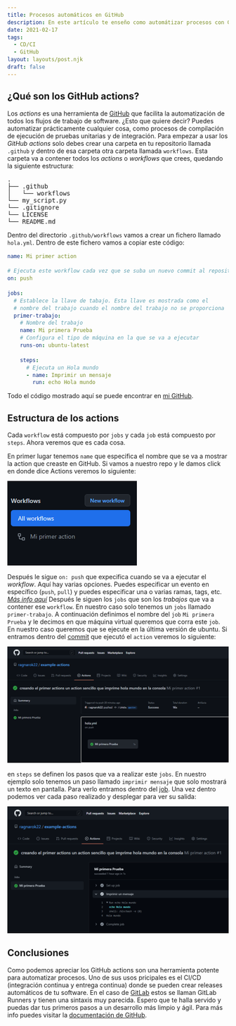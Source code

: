```yaml
---
title: Procesos automáticos en GitHub
description: En este artículo te enseño como automátizar procesos con GitHub actions y ahorrarte tiempo y dinero.
date: 2021-02-17
tags:
  - CD/CI
  - GitHub
layout: layouts/post.njk
draft: false
---
```

## ¿Qué son los GitHub actions?

Los *actions* es una herramienta de [GitHub](https://github.com/features/actions) que facilita la automatización de todos los flujos de trabajo de software. ¿Esto que quiere decir?
Puedes automatizar prácticamente cualquier cosa, como procesos de compilación de ejecución de pruebas unitarias y de integración.
Para empezar a usar los *GitHub actions* solo debes crear una carpeta en tu repositorio llamada `.github` y dentro de esa carpeta otra carpeta llamada `workflows`. Esta carpeta va a contener todos los *actions* o *workflows* que crees, quedando la siguiente estructura:

<pre>
.
├── .github
│   └── workflows
└── my_script.py
└── .gitignore
└── LICENSE
└── README.md
</pre>
Dentro del directorio `.github/workflows` vamos a crear un fichero llamado `hola.yml`. Dentro de este fichero vamos a copiar este código:

```yml
name: Mi primer action

# Ejecuta este workflow cada vez que se suba un nuevo commit al repositorio
on: push

jobs:
  # Establece la llave de tabajo. Esta llave es mostrada como el
  # nombre del trabajo cuando el nombre del trabajo no se proporciona
  primer-trabajo:
    # Nombre del trabajo
    name: Mi primera Prueba
    # Configura el tipo de máquina en la que se va a ejecutar
    runs-on: ubuntu-latest

    steps:
      # Ejecuta un Hola mundo
      - name: Imprimir un mensaje
        run: echo Hola mundo
```

Todo el código mostrado aquí se puede encontrar en [mi GitHub](https://github.com/ragnarok22/example-actions).

## Estructura de los actions

Cada `workflow` está compuesto por `jobs` y cada `job` está compuesto por `steps`. Ahora veremos que es cada cosa.

En primer lugar tenemos `name` que especifica el nombre que se va a mostrar la action que creaste en GitHub. Si vamos a nuestro repo y le damos click en donde dice Actions veremos lo siguiente:
<div><img src="/img/posts/github-actions/all-actions.png"></img></div>

Después le sigue `on: push` que expecifica cuando se va a ejecutar el *workflow*. Aquí hay varias opciones. Puedes especificar un evento en específico (`push`, `pull`) y puedes especificar una o varias ramas, tags, etc. *[Más info aquí](https://docs.github.com/es/actions/reference/events-that-trigger-workflows)*
Después le siguen los `jobs` que son los *trabajos* que va a contener ese `workflow`.
En nuestro caso solo tenemos un `jobs` llamado `primer-trabajo`. A continuación definimos el nombre del `job` `Mi primera Prueba` y le decimos en que máquina virtual queremos que corra este `job`. En nuestro caso queremos que se ejecute en la última versión de ubuntu. Si entramos dentro del [commit](https://github.com/ragnarok22/example-actions/actions/runs/582350118) que ejecutó el `action` veremos lo siguiente:
<div><img src="/img/posts/github-actions/jobs.png"></img></div>

en `steps` se definen los pasos que va a realizar este `jobs`. En nuestro ejemplo solo tenemos un paso llamado `imprimir mensaje` que solo mostrará un texto en pantalla. Para verlo entramos dentro del [job](https://github.com/ragnarok22/example-actions/runs/1937678060?check_suite_focus=true). Una vez dentro podemos ver cada paso realizado y desplegar para ver su salida:
<div><img src="/img/posts/github-actions/steps.png"></img></div>

## Conclusiones

Como podemos apreciar los GitHub actions son una herramienta potente para automatizar procesos. Uno de sus usos pricipales es el CI/CD (integración continua y entrega continua) donde se pueden crear releases automáticos de tu software. En el caso de [GitLab](https://gitlab.com/) estos se llaman GitLab Runners y tienen una sintaxis muy parecida. Espero que te halla servido y puedas dar tus primeros pasos a un desarrollo más limpio y ágil. Para más info puedes visitar la [documentación de GitHub](https://docs.github.com/es/actions/reference/workflow-syntax-for-github-actions).
